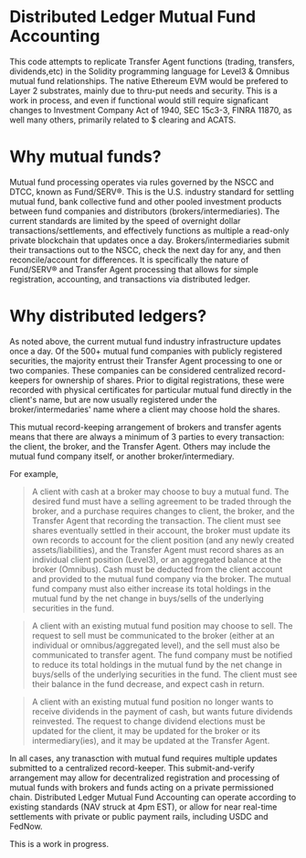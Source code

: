 # Distributed Ledger Mutual Fund Accounting 
This code attempts to replicate Transfer Agent functions (trading, transfers, dividends,etc) in the Solidity programming language for Level3 & Omnibus mutual fund relationships. The native Ethereum EVM would be prefered to Layer 2 substrates, mainly due to thru-put needs and security. This is a work in process, and even if functional would still require signaficant changes to Investment Company Act of 1940, SEC 15c3-3, FINRA 11870, as well many others, primarily related to $ clearing and ACATS.
  
# Why mutual funds?
Mutual fund processing operates via rules governed by the NSCC and DTCC, known as Fund/SERV®. This is the U.S. industry standard for settling mutual fund, bank collective fund and other pooled investment products between fund companies and distributors (brokers/intermediaries). The current standards are limited by the speed of overnight dollar transactions/settlements, and effectively functions as multiple a read-only private blockchain that updates once a day. Brokers/intermediaries submit their transactions out to the NSCC, check the next day for any, and then reconcile/account for differences. It is specifically the nature of Fund/SERV® and Transfer Agent processing that allows for simple registration, accounting, and transactions via distributed ledger.
  
# Why distributed ledgers?
As noted above, the current mutual fund industry infrastructure updates once a day. Of the 500+ mutual fund companies with publicly registered securities, the majority entrust their Transfer Agent processing to one or two companies. These companies can be considered centralized record-keepers for ownership of shares. Prior to digital registrations, these were recorded with physical certificates for particular mutual fund directly in the client's name, but are now usually registered under the broker/intermedaries' name where a client may choose hold the shares.  
  
This mutual record-keeping arrangement of brokers and transfer agents means that there are always a minimum of 3 parties to every transaction: the client, the broker, and the Transfer Agent. Others may include the mutual fund company itself, or another broker/intermediary. 
  
For example,  
  
 > A client with cash at a broker may choose to buy a mutual fund. The desired fund must have a selling agreement to be traded through the broker, and a purchase requires changes to client, the broker, and the Transfer Agent that recording the transaction. The client must see shares eventually settled in their account, the broker must update its own records to account for the client position (and any newly created assets/liabilities), and the Transfer Agent must record shares as an individual client position (Level3), or an aggregated balance at the broker (Omnibus). Cash must be deducted from the client account and provided to the mutual fund company via the broker. The mutual fund company must also either increase its total holdings in the mutual fund by the net change in buys/sells of the underlying securities in the fund. 
  
> A client with an existing mutual fund position may choose to sell. The request to sell must be communicated to the broker (either at an individual or omnibus/aggregated level), and the sell must also be communicated to transfer agent. The fund company must be notified to reduce its total holdings in the mutual fund by the net change in buys/sells of the underlying securities in the fund. The client must see their balance in the fund decrease, and expect cash in return. 
  
> A client with an existing mutual fund position no longer wants to receive dividends in the payment of cash, but wants future dividends reinvested. The request to change dividend elections must be updated for the client, it may be updated for the broker or its intermediary(ies), and it may be updated at the Transfer Agent.   
  
In all cases, any tranasction with mutual fund requires multiple updates submitted to a centralized record-keeper. This submit-and-verify arrangement may allow for decentralized registration and processing of mutual funds with brokers and funds acting on a private permissioned chain. Distributed Ledger Mutual Fund Accounting can operate according to existing standards (NAV struck at 4pm EST), or allow for near real-time settlements with private or public payment rails, including USDC and FedNow. 
  
This  is a work in progress.
